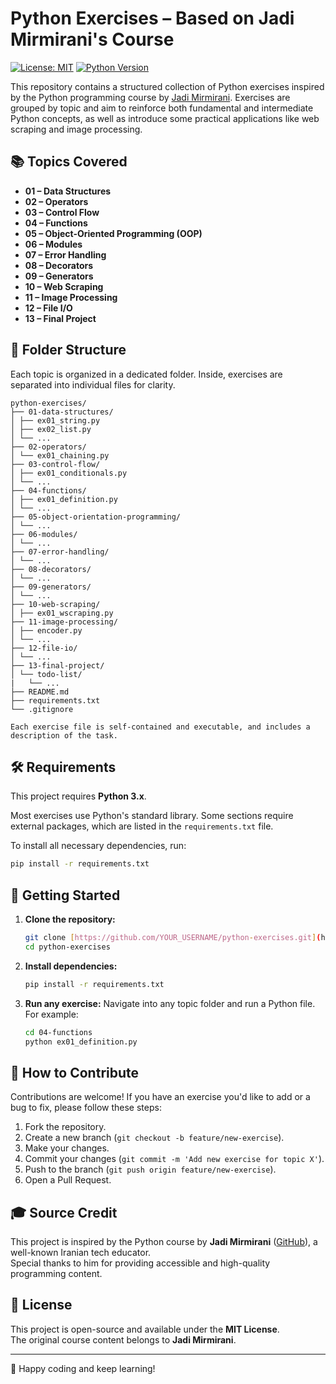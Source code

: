 # Python Exercises – Based on Jadi Mirmirani's Course

[![License: MIT](https://img.shields.io/badge/License-MIT-yellow.svg)](https://opensource.org/licenses/MIT)
[![Python Version](https://img.shields.io/badge/python-3.x-blue.svg)](https://www.python.org/downloads/)

This repository contains a structured collection of Python exercises inspired by the Python programming course by [Jadi Mirmirani](https://jadi.net). Exercises are grouped by topic and aim to reinforce both fundamental and intermediate Python concepts, as well as introduce some practical applications like web scraping and image processing.

## 📚 Topics Covered

- **01 – Data Structures**
- **02 – Operators**
- **03 – Control Flow**
- **04 – Functions**
- **05 – Object-Oriented Programming (OOP)**
- **06 – Modules**
- **07 – Error Handling**
- **08 – Decorators**
- **09 – Generators**
- **10 – Web Scraping**
- **11 – Image Processing**
- **12 – File I/O**
- **13 – Final Project**

## 📁 Folder Structure

Each topic is organized in a dedicated folder. Inside, exercises are separated into individual files for clarity.

````
python-exercises/
├── 01-data-structures/
│ ├── ex01_string.py
│ ├── ex02_list.py
│ └── ...
├── 02-operators/
│ └── ex01_chaining.py
├── 03-control-flow/
│ ├── ex01_conditionals.py
│ └── ...
├── 04-functions/
│ ├── ex01_definition.py
│ └── ...
├── 05-object-orientation-programming/
│ └── ...
├── 06-modules/
│ └── ...
├── 07-error-handling/
│ └── ...
├── 08-decorators/
│ └── ...
├── 09-generators/
│ └── ...
├── 10-web-scraping/
│ ├── ex01_wscraping.py 
├── 11-image-processing/
│ ├── encoder.py
│ └── ...
├── 12-file-io/
│ └── ...
├── 13-final-project/
│ └── todo-list/
|   └── ...
├── README.md
├── requirements.txt
└── .gitignore

Each exercise file is self-contained and executable, and includes a description of the task.
````

## 🛠️ Requirements

This project requires **Python 3.x**.

Most exercises use Python's standard library. Some sections require external packages, which are listed in the `requirements.txt` file.

To install all necessary dependencies, run:

```bash
pip install -r requirements.txt
```

## 🚀 Getting Started

1.  **Clone the repository:**
    ```bash
    git clone [https://github.com/YOUR_USERNAME/python-exercises.git](https://github.com/YOUR_USERNAME/python-exercises.git)
    cd python-exercises
    ```

2.  **Install dependencies:**
    ```bash
    pip install -r requirements.txt
    ```

3.  **Run any exercise:**
    Navigate into any topic folder and run a Python file. For example:
    ```bash
    cd 04-functions
    python ex01_definition.py
    ```

## 🤝 How to Contribute

Contributions are welcome! If you have an exercise you'd like to add or a bug to fix, please follow these steps:

1.  Fork the repository.
2.  Create a new branch (`git checkout -b feature/new-exercise`).
3.  Make your changes.
4.  Commit your changes (`git commit -m 'Add new exercise for topic X'`).
5.  Push to the branch (`git push origin feature/new-exercise`).
6.  Open a Pull Request.

## 🎓 Source Credit

This project is inspired by the Python course by **Jadi Mirmirani** ([GitHub](https://github.com/jadijadi)), a well-known Iranian tech educator.  
Special thanks to him for providing accessible and high-quality programming content.

## 📄 License

This project is open-source and available under the **MIT License**.  
The original course content belongs to **Jadi Mirmirani**.

---

🌱 Happy coding and keep learning!
